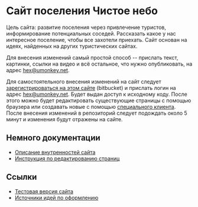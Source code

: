 # Сайт поселения Чистое небо

Цель сайта: развитие поселения через привлечение туристов, информирование потенциальных соседей.
Рассказать какое у нас интересное поселение, чтобы все захотели приехать.
Сайт основан на идеях, найденных на других туристических сайтах.

Для внесения изменений самый простой способ -- прислать текст, картинки, ссылки на видео и всё остальное, что нужно опубликовать, на адрес <hex@umonkey.net>.

Для самостоятельного внесения изменений на сайт следует [зарегистрироваться на этом сайте](https://bitbucket.org/account/signup/) (bitbucket) и прислать логин на адрес <hex@umonkey.net>.
Будет выдан доступ к исходному коду.
После этого можно будет редактировать существующие страницы с помощью браузера или создавать новые с помощью [специального клиента](http://mercurial.selenic.com/wiki/OtherTools).
После внесения изменений в репозиторий следует подождать около 5 минут и изменения будут отражены на сайте.


## Немного документации

- [Описание внутренностей сайта](https://bitbucket.org/umonkey/website-nebo-welcome/src/default/doc/Software.md)
- [Инструкция по редактированию страниц](https://bitbucket.org/umonkey/website-nebo-welcome/src/default/doc/HOWTO_manage.md)


## Ссылки

- [Тестовая версия сайта](http://nebo.dev.umonkey.net/)
- [Источники идей по оформлению](https://bitbucket.org/umonkey/website-nebo-welcome/src/default/doc/Design.md)
